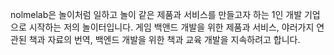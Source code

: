 nolmelab은 놀이처럼 일하고 놀이 같은 제품과 서비스를 만들고자 하는
1인 개발 기업으로 시작하는 저의 놀이터입니다.
게임 백앤드 개발을 위한 제품과 서비스, 야러가지 연관된 책과 자료의 번역,
백엔드 개발을 위한 책과 교육 개발을 지속하려고 합니다.
